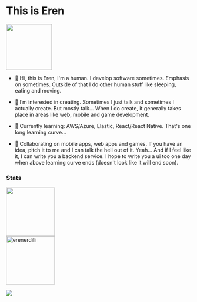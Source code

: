 <h1 align="left">This is Eren</h1>

<img height="124em"  src="https://media0.giphy.com/media/Nx0rz3jtxtEre/giphy.gif?cid=ecf05e47qodqko8hpzcki8iu6ocyodcv3a25o7iturhwtdhp&rid=giphy.gif&ct=g" />

- 👋 Hi, this is Eren, I'm a human. I develop software sometimes. Emphasis on sometimes. Outside of that I do other human stuff like sleeping, eating and moving.

- 👀 I’m interested in creating. Sometimes I just talk and sometimes I actually create. But mostly talk... When I do create, it generally takes place in areas like web, mobile and game development.

- 🌱 Currently learning: AWS/Azure, Elastic, React/React Native. That's one long learning curve...

- 💞️ Collaborating on mobile apps, web apps and games. If you have an idea, pitch it to me and I can talk the hell out of it. Yeah... And if I feel like it, I can write you a backend service. I hope to write you a ui too one day when above learning curve ends (doesn't look like it will end soon).

<h3 align="left">Stats</h3>
<p>
<img height="132em" src="https://github-readme-stats.vercel.app/api?username=erenerdilli&&theme=synthwave&show_icons=true&hide_border=true" />
<br>
<img height="132em"  src="https://github-readme-streak-stats.herokuapp.com/?user=erenerdilli&theme=synthwave&hide_border=true" alt="erenerdilli" />
  
![](https://komarev.com/ghpvc/?username=erenerdilli&color=5e4a7c&style=flat&label=Views)

<!---
erenerdilli/erenerdilli is a ✨ special ✨ repository because its `README.md` (this file) appears on your GitHub profile.
--->
